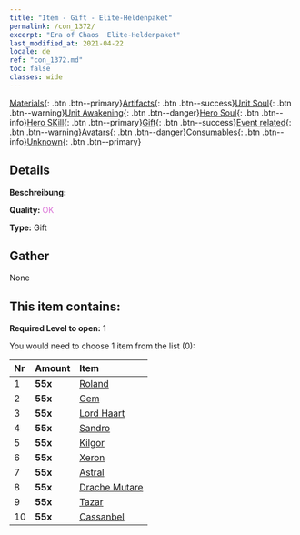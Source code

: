 ```yaml
---
title: "Item - Gift - Elite-Heldenpaket"
permalink: /con_1372/
excerpt: "Era of Chaos  Elite-Heldenpaket"
last_modified_at: 2021-04-22
locale: de
ref: "con_1372.md"
toc: false
classes: wide
---
```

 [Materials](/ItemsDE/){: .btn .btn--primary}[Artifacts](/ItemsDE/Artifacts/){: .btn .btn--success}[Unit Soul](/ItemsDE/UnitSoul/){: .btn .btn--warning}[Unit Awakening](/ItemsDE/UnitAwakening/){: .btn .btn--danger}[Hero Soul](/ItemsDE/HeroSoul/){: .btn .btn--info}[Hero SKill](/ItemsDE/HeroSkill/){: .btn .btn--primary}[Gift](/ItemsDE/Gift/){: .btn .btn--success}[Event related](/ItemsDE/Events/){: .btn .btn--warning}[Avatars](/ItemsDE/Avatars/){: .btn .btn--danger}[Consumables](/ItemsDE/Consumables/){: .btn .btn--info}[Unknown](/ItemsDE/Unknown/){: .btn .btn--primary}

## Details
 **Beschreibung:** 

 **Quality:** <span style="color: #DA70D6">OK</span>

 **Type:** Gift

## Gather

  None

## This item contains:

 **Required Level to open:** 1

 You would need to choose 1 item from the list (0):

  | Nr | Amount |     Item    |
  |:---|:-------|:------------|
  | 1 |  **55x** | [Roland](/de/Items/her_362/) |  | 
  | 2 |  **55x** | [Gem](/de/Items/her_369/) |  | 
  | 3 |  **55x** | [Lord Haart](/de/Items/her_370/) |  | 
  | 4 |  **55x** | [Sandro](/de/Items/her_371/) |  | 
  | 5 |  **55x** | [Kilgor](/de/Items/her_374/) |  | 
  | 6 |  **55x** | [Xeron](/de/Items/her_383/) |  | 
  | 7 |  **55x** | [Astral](/de/Items/her_388/) |  | 
  | 8 |  **55x** | [Drache Mutare](/de/Items/her_390/) |  | 
  | 9 |  **55x** | [Tazar](/de/Items/her_393/) |  | 
  | 10 |  **55x** | [Cassanbel](/de/Items/her_396/) |  | 
